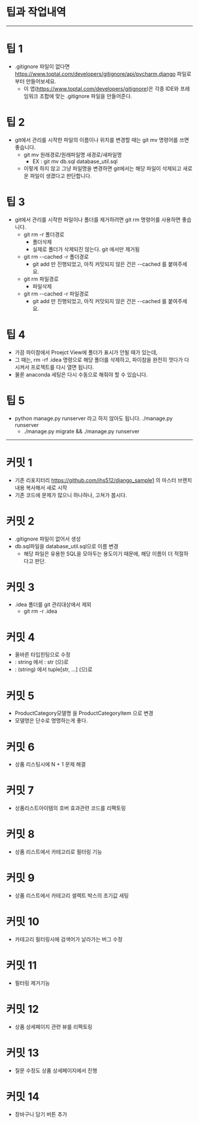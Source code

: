 # 팁과 작업내역

---

# 팁 1

- .gitignore 파일이 없다면 https://www.toptal.com/developers/gitignore/api/pycharm,django 파일로부터 만들어보세요.
    - 이 앱(https://www.toptal.com/developers/gitignore)은 각종 IDE와 프레임워크 조합에 맞는 .gitignore 파일을 만들어준다.

# 팁 2

- git에서 관리를 시작한 파일의 이름이나 위치를 변경할 때는 git mv 명령어를 쓰면 좋습니다.
    - git mv 원래경로/원래파일명 새경로/새파일명
        - EX : git mv db.sql database_util.sql
    - 이렇게 하지 않고 그냥 파일명을 변경하면 git에서는 해당 파일이 삭제되고 새로운 파일이 생겼다고 판단합니다.

# 팁 3

- git에서 관리를 시작한 파일이나 폴더를 제거하려면 git rm 명령어를 사용하면 좋습니다.
    - git rm -r 폴더경로
        - 폴더삭제
        - 실제로 폴더가 삭제되진 않는다. git 에서만 제거됨
    - git rm --cached -r 폴더경로
        - git add 만 진행되었고, 아직 커밋되지 않은 건은 --cached 를 붙여주세요.
    - git rm 파일경로
        - 파일삭제
    - git rm --cached -r 파일경로
        - git add 만 진행되었고, 아직 커밋되지 않은 건은 --cached 를 붙여주세요.

# 팁 4

- 가끔 파이참에서 Proejct View에 폴더가 표시가 안될 때가 있는데,
- 그 때는, rm -rf .idea 명령으로 해당 폴더를 삭제하고, 파이참을 완전히 껏다가 다시켜서 프로젝트를 다시 열면 됩니다.
- 물론 anaconda 세팅은 다시 수동으로 해줘야 할 수 있습니다.

# 팁 5

- python manage.py runserver 라고 하지 않아도 됩니다. ./manage.py runserver
    - ./manage.py migrate && ./manage.py runserver

---

# 커밋 1

- 기존 리포지터리 https://github.com/jhs512/django_sample1 의 마스터 브랜치 내용 복사해서 새로 시작
- 기존 코드에 문제가 많으니 하나하나, 고쳐가 봅시다.

# 커밋 2

- .gitignore 파일이 없어서 생성
- db.sql파일을 database_util.sql으로 이름 변경
    - 해당 파일은 유용한 SQL을 모아두는 용도이기 때문에, 해당 이름이 더 적절하다고 판단.

# 커밋 3

- .idea 폴더를 git 관리대상에서 제외
    - git rm -r .idea

# 커밋 4

- 올바른 타입힌팅으로 수정
- : string 에서 : str (으)로
- : (string) 에서 tuple[str, ...] (으)로

# 커밋 5

- ProductCategory모델명 을 ProductCategoryItem 으로 변경
- 모델명은 단수로 명명하는게 좋다.

# 커밋 6

- 상품 리스팅시에 N + 1 문제 해결

# 커밋 7

- 상품리스트아이템의 호버 효과관련 코드를 리팩토링

# 커밋 8

- 상품 리스트에서 카테고리로 필터링 기능

# 커밋 9

- 상품 리스트에서 카테고리 셀렉트 박스의 초기값 세팅

# 커밋 10

- 카테고리 필터링시에 검색어가 날라가는 버그 수정

# 커밋 11

- 필터링 제거기능

# 커밋 12

- 상품 상세페이지 관련 뷰를 리팩토링


# 커밋 13

- 질문 수정도 상품 상세페이지에서 진행

# 커밋 14

- 장바구니 담기 버튼 추가